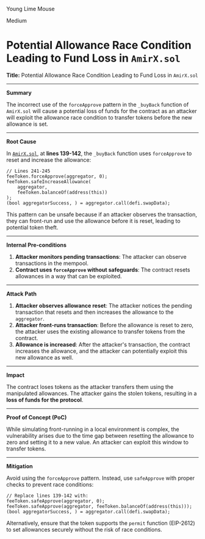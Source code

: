 Young Lime Mouse

Medium

# Potential Allowance Race Condition Leading to Fund Loss in `AmirX.sol`



**Title:** Potential Allowance Race Condition Leading to Fund Loss in `AmirX.sol`

---

**Summary**

The incorrect use of the `forceApprove` pattern in the `_buyBack` function of `AmirX.sol` will cause a potential loss of funds for the contract as an attacker will exploit the allowance race condition to transfer tokens before the new allowance is set.

---

**Root Cause**

In [`AmirX.sol`](https://github.com/sherlock-audit/2024-11-telcoin/blob/main/telcoin-audit/contracts/swap/AmirX.sol#L241-L245), at **lines 139-142**, the `_buyBack` function uses `forceApprove` to reset and increase the allowance:

```solidity
// Lines 241-245
feeToken.forceApprove(aggregator, 0);
feeToken.safeIncreaseAllowance(
    aggregator,
    feeToken.balanceOf(address(this))
);
(bool aggregatorSuccess, ) = aggregator.call(defi.swapData);
```

This pattern can be unsafe because if an attacker observes the transaction, they can front-run and use the allowance before it is reset, leading to potential token theft.

---

**Internal Pre-conditions**

1. **Attacker monitors pending transactions**: The attacker can observe transactions in the mempool.
2. **Contract uses `forceApprove` without safeguards**: The contract resets allowances in a way that can be exploited.

---

**Attack Path**

1. **Attacker observes allowance reset**: The attacker notices the pending transaction that resets and then increases the allowance to the `aggregator`.
2. **Attacker front-runs transaction**: Before the allowance is reset to zero, the attacker uses the existing allowance to transfer tokens from the contract.
3. **Allowance is increased**: After the attacker's transaction, the contract increases the allowance, and the attacker can potentially exploit this new allowance as well.

---

**Impact**

The contract loses tokens as the attacker transfers them using the manipulated allowances. The attacker gains the stolen tokens, resulting in a **loss of funds for the protocol**.

---

**Proof of Concept (PoC)**

While simulating front-running in a local environment is complex, the vulnerability arises due to the time gap between resetting the allowance to zero and setting it to a new value. An attacker can exploit this window to transfer tokens.

---

**Mitigation**

Avoid using the `forceApprove` pattern. Instead, use `safeApprove` with proper checks to prevent race conditions:

```solidity
// Replace lines 139-142 with:
feeToken.safeApprove(aggregator, 0);
feeToken.safeApprove(aggregator, feeToken.balanceOf(address(this)));
(bool aggregatorSuccess, ) = aggregator.call(defi.swapData);
```

Alternatively, ensure that the token supports the `permit` function (EIP-2612) to set allowances securely without the risk of race conditions.

